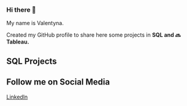 ### Hi there 👋

My name is Valentyna. 

Created my GitHub profile to share here some projects in **SQL and 🔜 Tableau.**

## SQL Projects 

## Follow me on Social Media 
[Linkedln](https://www.linkedin.com/in/valentyna-kucheriava/)
